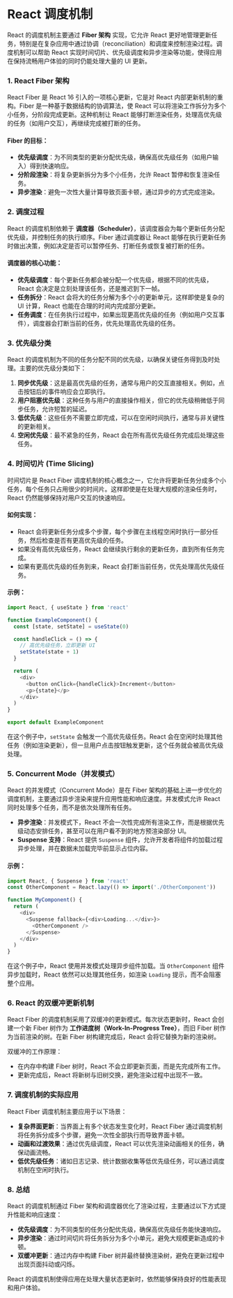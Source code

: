# React 调度机制

React 的调度机制主要通过 **Fiber 架构** 实现，它允许 React 更好地管理更新任务，特别是在复杂应用中通过协调（reconciliation）和调度来控制渲染过程。调度机制可以帮助 React 实现时间切片、优先级调度和异步渲染等功能，使得应用在保持流畅用户体验的同时仍能处理大量的 UI 更新。

### 1. **React Fiber 架构**

React Fiber 是 React 16 引入的一项核心更新，它是对 React 内部更新机制的重构。Fiber 是一种基于数据结构的协调算法，使 React 可以将渲染工作拆分为多个小任务，分阶段完成更新。这种机制让 React 能够打断渲染任务，处理高优先级的任务（如用户交互），再继续完成被打断的任务。

#### Fiber 的目标：

- **优先级调度**：为不同类型的更新分配优先级，确保高优先级任务（如用户输入）得到快速响应。
- **分阶段渲染**：将复杂更新拆分为多个小任务，允许 React 暂停和恢复渲染任务。
- **异步渲染**：避免一次性大量计算导致页面卡顿，通过异步的方式完成渲染。

### 2. **调度过程**

React 的调度机制依赖于 **调度器（Scheduler）**，该调度器会为每个更新任务分配优先级，并控制任务的执行顺序。Fiber 通过调度器让 React 能够在执行更新任务时做出决策，例如决定是否可以暂停任务、打断任务或恢复被打断的任务。

#### 调度器的核心功能：

- **优先级调度**：每个更新任务都会被分配一个优先级，根据不同的优先级，React 会决定是立刻处理该任务，还是推迟到下一帧。
- **任务拆分**：React 会将大的任务分解为多个小的更新单元，这样即使是复杂的 UI 计算，React 也能在合理的时间内完成部分更新。
- **任务调度**：在任务执行过程中，如果出现更高优先级的任务（例如用户交互事件），调度器会打断当前的任务，优先处理高优先级的任务。

### 3. **优先级分类**

React 的调度机制为不同的任务分配不同的优先级，以确保关键任务得到及时处理。主要的优先级分类如下：

1. **同步优先级**：这是最高优先级的任务，通常与用户的交互直接相关。例如，点击按钮后的事件响应会立即执行。
2. **用户阻塞优先级**：这种任务与用户的直接操作相关，但它的优先级稍微低于同步任务，允许短暂的延迟。
3. **低优先级**：这些任务不需要立即完成，可以在空闲时间执行，通常与非关键性的更新相关。
4. **空闲优先级**：最不紧急的任务，React 会在所有高优先级任务完成后处理这些任务。

### 4. **时间切片 (Time Slicing)**

时间切片是 React Fiber 调度机制的核心概念之一，它允许将更新任务分成多个小任务，每个任务只占用很少的时间片。这样即使是在处理大规模的渲染任务时，React 仍然能够保持对用户交互的快速响应。

#### 如何实现：

- React 会将更新任务分成多个步骤，每个步骤在主线程空闲时执行一部分任务，然后检查是否有更高优先级的任务。
- 如果没有高优先级任务，React 会继续执行剩余的更新任务，直到所有任务完成。
- 如果有更高优先级的任务到来，React 会打断当前任务，优先处理高优先级任务。

#### 示例：

```javascript
import React, { useState } from 'react'

function ExampleComponent() {
  const [state, setState] = useState(0)

  const handleClick = () => {
    // 高优先级任务，立即更新 UI
    setState(state + 1)
  }

  return (
    <div>
      <button onClick={handleClick}>Increment</button>
      <p>{state}</p>
    </div>
  )
}

export default ExampleComponent
```

在这个例子中，`setState` 会触发一个高优先级任务。React 会在空闲时处理其他任务（例如渲染更新），但一旦用户点击按钮触发更新，这个任务就会被高优先级处理。

### 5. **Concurrent Mode（并发模式）**

React 的并发模式（Concurrent Mode）是在 Fiber 架构的基础上进一步优化的调度机制，主要通过异步渲染来提升应用性能和响应速度。并发模式允许 React 同时处理多个任务，而不是依次处理所有任务。

- **异步渲染**：并发模式下，React 不会一次性完成所有渲染工作，而是根据优先级动态安排任务，甚至可以在用户看不到的地方预渲染部分 UI。
- **Suspense 支持**：React 提供 `Suspense` 组件，允许开发者将组件的加载过程异步处理，并在数据未加载完毕前显示占位内容。

#### 示例：

```javascript
import React, { Suspense } from 'react'
const OtherComponent = React.lazy(() => import('./OtherComponent'))

function MyComponent() {
  return (
    <div>
      <Suspense fallback={<div>Loading...</div>}>
        <OtherComponent />
      </Suspense>
    </div>
  )
}
```

在这个例子中，React 使用并发模式处理异步组件加载。当 `OtherComponent` 组件异步加载时，React 依然可以处理其他任务，如渲染 `Loading` 提示，而不会阻塞整个应用。

### 6. **React 的双缓冲更新机制**

React Fiber 的调度机制采用了双缓冲的更新模式。每次状态更新时，React 会创建一个新 Fiber 树作为 **工作进度树（Work-In-Progress Tree）**，而旧 Fiber 树作为当前渲染的树。在新 Fiber 树构建完成后，React 会将它替换为新的渲染树。

双缓冲的工作原理：

- 在内存中构建 Fiber 树时，React 不会立即更新页面，而是先完成所有工作。
- 更新完成后，React 将新树与旧树交换，避免渲染过程中出现不一致。

### 7. **调度机制的实际应用**

React Fiber 调度机制主要应用于以下场景：

- **复杂界面更新**：当界面上有多个状态发生变化时，React Fiber 通过调度机制将任务拆分成多个步骤，避免一次性全部执行而导致界面卡顿。
- **动画和过渡效果**：通过优先级调度，React 可以优先渲染动画相关的任务，确保动画流畅。
- **低优先级任务**：诸如日志记录、统计数据收集等低优先级任务，可以通过调度机制在空闲时执行。

### 8. **总结**

React 的调度机制通过 Fiber 架构和调度器优化了渲染过程，主要通过以下方式提升性能和响应速度：

- **优先级调度**：为不同类型的任务分配优先级，确保高优先级任务能快速响应。
- **异步渲染**：通过时间切片将任务拆分为多个小单元，避免大规模更新造成的卡顿。
- **双缓冲更新**：通过内存中构建 Fiber 树并最终替换渲染树，避免在更新过程中出现页面抖动或闪烁。

React 的调度机制使得应用在处理大量状态更新时，依然能够保持良好的性能表现和用户体验。
